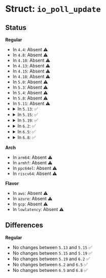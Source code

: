 # Struct: <code>io_poll_update</code>

## Status
<b>Regular</b>
<ul>
<li>
In <code>4.4</code>: Absent ⚠️
</li>
<li>
In <code>4.8</code>: Absent ⚠️
</li>
<li>
In <code>4.10</code>: Absent ⚠️
</li>
<li>
In <code>4.13</code>: Absent ⚠️
</li>
<li>
In <code>4.15</code>: Absent ⚠️
</li>
<li>
In <code>4.18</code>: Absent ⚠️
</li>
<li>
In <code>5.0</code>: Absent ⚠️
</li>
<li>
In <code>5.3</code>: Absent ⚠️
</li>
<li>
In <code>5.4</code>: Absent ⚠️
</li>
<li>
In <code>5.8</code>: Absent ⚠️
</li>
<li>
In <code>5.11</code>: Absent ⚠️
</li>
<li>
<details>
<summary>In <code>5.13</code>: ✅</summary>

```c
struct io_poll_update {
    struct file *file;
    u64 old_user_data;
    u64 new_user_data;
    __poll_t events;
    bool update_events;
    bool update_user_data;
};
```
</details>
</li>
<li>
<details>
<summary>In <code>5.15</code>: ✅</summary>

```c
struct io_poll_update {
    struct file *file;
    u64 old_user_data;
    u64 new_user_data;
    __poll_t events;
    bool update_events;
    bool update_user_data;
};
```
</details>
</li>
<li>
<details>
<summary>In <code>5.19</code>: ✅</summary>

```c
struct io_poll_update {
    struct file *file;
    u64 old_user_data;
    u64 new_user_data;
    __poll_t events;
    bool update_events;
    bool update_user_data;
};
```
</details>
</li>
<li>
<details>
<summary>In <code>6.2</code>: ✅</summary>

```c
struct io_poll_update {
    struct file *file;
    u64 old_user_data;
    u64 new_user_data;
    __poll_t events;
    bool update_events;
    bool update_user_data;
};
```
</details>
</li>
<li>
<details>
<summary>In <code>6.5</code>: ✅</summary>

```c
struct io_poll_update {
    struct file *file;
    u64 old_user_data;
    u64 new_user_data;
    __poll_t events;
    bool update_events;
    bool update_user_data;
};
```
</details>
</li>
<li>
<details>
<summary>In <code>6.8</code>: ✅</summary>

```c
struct io_poll_update {
    struct file *file;
    u64 old_user_data;
    u64 new_user_data;
    __poll_t events;
    bool update_events;
    bool update_user_data;
};
```
</details>
</li>
</ul>
<b>Arch</b>
<ul>
<li>
In <code>arm64</code>: Absent ⚠️
</li>
<li>
In <code>armhf</code>: Absent ⚠️
</li>
<li>
In <code>ppc64el</code>: Absent ⚠️
</li>
<li>
In <code>riscv64</code>: Absent ⚠️
</li>
</ul>
<b>Flavor</b>
<ul>
<li>
In <code>aws</code>: Absent ⚠️
</li>
<li>
In <code>azure</code>: Absent ⚠️
</li>
<li>
In <code>gcp</code>: Absent ⚠️
</li>
<li>
In <code>lowlatency</code>: Absent ⚠️
</li>
</ul>

## Differences
<b>Regular</b>
<ul>
<li>
No changes between <code>5.13</code> and <code>5.15</code> ✅
</li>
<li>
No changes between <code>5.15</code> and <code>5.19</code> ✅
</li>
<li>
No changes between <code>5.19</code> and <code>6.2</code> ✅
</li>
<li>
No changes between <code>6.2</code> and <code>6.5</code> ✅
</li>
<li>
No changes between <code>6.5</code> and <code>6.8</code> ✅
</li>
</ul>
